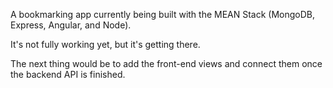 A bookmarking app currently being built with the MEAN Stack (MongoDB, Express, Angular, and Node).

It's not fully working yet, but it's getting there.

The next thing would be to add the front-end views and connect them once the backend API is finished.
